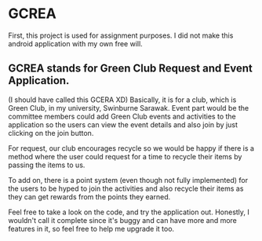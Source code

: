 # GCREA
First, this project is used for assignment purposes. 
I did not make this android application with my own free will.  

## GCREA stands for Green Club Request and Event Application. 
(I should have called this GCERA XD)
Basically, it is for a club, which is Green Club, in my university, Swinburne Sarawak. 
Event part would be the committee members could add Green Club events and activities to the application so the users can view the event details and also join by just clicking on the join button.  

For request, our club encourages recycle so we would be happy if there is a method where the user could request for a time to recycle their items by passing the items to us. 

To add on, there is a point system (even though not fully implemented) for the users to be hyped to join the activities and also recycle their items as they can get rewards from the points they earned.  

Feel free to take a look on the code, and try the application out. 
Honestly, I wouldn't call it complete since it's buggy and can have more and more features in it, so feel free to help me upgrade it too. 